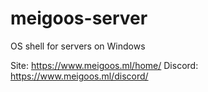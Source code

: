 # meigoos-server
OS shell for servers on Windows

Site: https://www.meigoos.ml/home/
Discord: https://www.meigoos.ml/discord/
